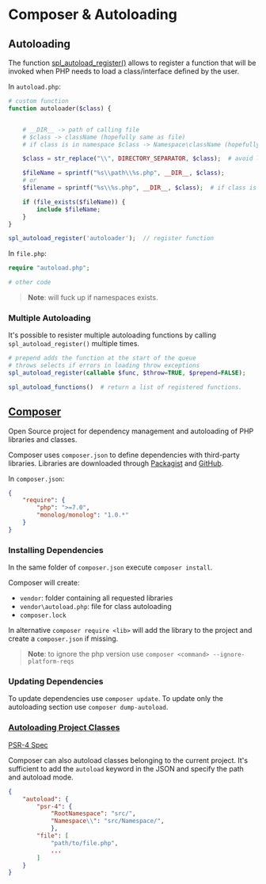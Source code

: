# Composer & Autoloading

## Autoloading

The function [spl_autoload_register()](https://www.php.net/manual/en/function.spl-autoload-register.php) allows to register a function that will be invoked when PHP needs to load a class/interface defined by the user.

In `autoload.php`:

```php linenums="1"
# custom function
function autoloader($class) {


    # __DIR__ -> path of calling file
    # $class -> className (hopefully same as file)
    # if class is in namespace $class -> Namespace\className (hopefully folders mirror Namespace)

    $class = str_replace("\\", DIRECTORY_SEPARATOR, $class);  # avoid linux path separator issues

    $fileName = sprintf("%s\\path\\%s.php", __DIR__, $class);  
    # or
    $filename = sprintf("%s\\%s.php", __DIR__, $class);  # if class is in namespace

    if (file_exists($fileName)) {
        include $fileName;
    }
}

spl_autoload_register('autoloader');  // register function
```

In `file.php`:

```php linenums="1"
require "autoload.php";

# other code
```

> **Note**: will fuck up if namespaces exists.

### Multiple Autoloading

It's possible to resister multiple autoloading functions by calling `spl_autoload_register()` multiple times.

```php linenums="1"
# prepend adds the function at the start of the queue
# throws selects if errors in loading throw exceptions
spl_autoload_register(callable $func, $throw=TRUE, $prepend=FALSE);

spl_autoload_functions()  # return a list of registered functions.
```

## [Composer](https://getcomposer.org/)

Open Source project for dependency management and autoloading of PHP libraries and classes.

Composer uses `composer.json` to define dependencies with third-party libraries.
Libraries are downloaded through [Packagist](https://packagist.org/) and [GitHub](https://github.com/).

In `composer.json`:

```json linenums="1"
{
    "require": {
        "php": ">=7.0",
        "monolog/monolog": "1.0.*"
    }
}
```

### Installing Dependencies

In the same folder of `composer.json` execute `composer install`.

Composer will create:

- `vendor`: folder containing all requested libraries
- `vendor\autoload.php`: file for class autoloading
- `composer.lock`

In alternative `composer require <lib>` will add the library to the project and create a `composer.json` if missing.

> **Note**: to ignore the php version use `composer <command> --ignore-platform-reqs`

### Updating Dependencies

To update dependencies use `composer update`. To update only the autoloading section use `composer dump-autoload`.

### [Autoloading Project Classes](https://getcomposer.org/doc/04-schema.md#autoload)

[PSR-4 Spec](https://www.php-fig.org/psr/psr-4/)

Composer can also autoload classes belonging to the current project. It's sufficient to add the `autoload` keyword in the JSON and specify the path and autoload mode.

```json linenums="1"
{
    "autoload": {
        "psr-4": {
            "RootNamespace": "src/",
            "Namespace\\": "src/Namespace/",
            },
        "file": [
            "path/to/file.php",
            ...
        ]
    }
}
```
